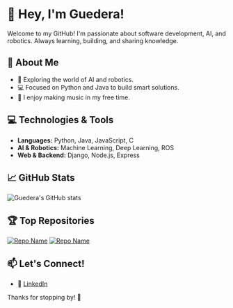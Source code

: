 # 👋 Hey, I'm Guedera!  

Welcome to my GitHub! I'm passionate about software development, AI, and robotics. Always learning, building, and sharing knowledge.  

## 🚀 About Me  

- 🤖 Exploring the world of AI and robotics.  
- 💻 Focused on Python and Java to build smart solutions.  
- 🎵 I enjoy making music in my free time.   

## 💻 Technologies & Tools  

- **Languages:** Python, Java, JavaScript, C
- **AI & Robotics:** Machine Learning, Deep Learning, ROS  
- **Web & Backend:** Django, Node.js, Express

## 📈 GitHub Stats  

![Guedera's GitHub stats](https://github-readme-stats.vercel.app/api?username=guedera&show_icons=true&theme=radical)  

## 🏆 Top Repositories  

[![Repo Name](https://github-readme-stats.vercel.app/api/pin/?username=guedera&repo=repo-name&theme=radical)]([https://github.com/guedera/repo-name](https://github.com/guedera/Rockets))  
[![Repo Name](https://github-readme-stats.vercel.app/api/pin/?username=guedera&repo=repo-name&theme=radical)]([https://github.com/guedera/repo-name](https://github.com/guedera/matmultegk))  

## 📫 Let's Connect!  

- 💼 [LinkedIn](https://www.linkedin.com/in/guilherme-guedes-026395198/)  

Thanks for stopping by! 🚀  
